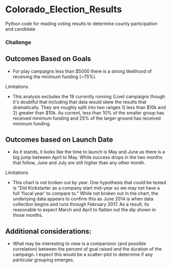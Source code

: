 # Colorado_Election_Results
Python code for reading voting results to determine county participation and candidate

### Challenge

## Outcomes Based on Goals

* For play campaigns less than $5000 there is a strong likelihood of receiving the minimum funding (~75%).

Limitations
* This analysis excludes the 19 currently running (Live) campaigns though it's doubtful that including that data would skew the results that dramatically. They are roughly split into two ranges 1) less than $10k and 2) greater than $10k. As current, less than 10% of the smaller group has received minimum funding and 25% of the larger ground has received minimum funding. 

## Outcomes based on Launch Date
* As it stands, it looks like the time to launch is May and June as there is a big jump between April to May. While success drops in the two months that follow, June and July are still higher than any other month. 

Limitations
* This chart is not broken out by year. One hypothesis that could be tested is "Did Kickstarter as a company start mid-year so we may not have a full 'fiscal year' to compare to." While not broken out in the chart, the underlying data appears to confirm this as June 2014 is when data collection begins and runs through February 2017. As a result, its reasonable to expect March and April to flatten out the dip shown in those months. 

## Additional considerations:
* What may be interesting to view is a comparision (and possible correlation) between the percent of goal raised and the duration of the campaign. I expect this would be a scatter-plot to determine if any particular grouping emerges. 
